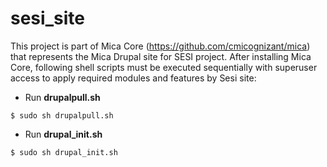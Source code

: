 sesi_site
=========
This project is part of Mica Core (https://github.com/cmicognizant/mica) that represents the Mica Drupal site for SESI project. After installing Mica Core, following shell scripts must be executed sequentially with superuser access to apply required modules and features by Sesi site:

- Run **drupalpull.sh**

```
$ sudo sh drupalpull.sh
```

- Run **drupal_init.sh**
 
```
$ sudo sh drupal_init.sh
```
